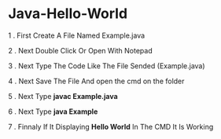 # Java-Hello-World

1 . First Create A File Named Example.java

2 . Next Double Click Or Open With Notepad

3 . Next Type The Code Like The File Sended (Example.java)

4 . Next Save The File And open the cmd on the folder

5 . Next Type **javac Example.java**

6 . Next Type **java Example**

7 . Finnaly If It Displaying **Hello World** In The CMD It Is Working
